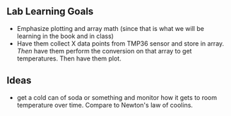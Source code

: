 ## Lab Learning Goals

* Emphasize plotting and array math (since that is what we will be learning in the book and in class)
* Have them collect X data points from TMP36 sensor and store in array. *Then* have them perform the conversion on that array to get temperatures. Then have them plot.

## Ideas

* get a cold can of soda or something and monitor how it gets to room temperature over time. Compare to Newton's law of coolins.
